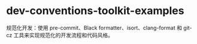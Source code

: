 # dev-conventions-toolkit-examples
规范化开发：使用 pre-commit、Black formatter、isort、clang-format 和 git-cz 工具来实现规范化的开发流程和代码风格。
